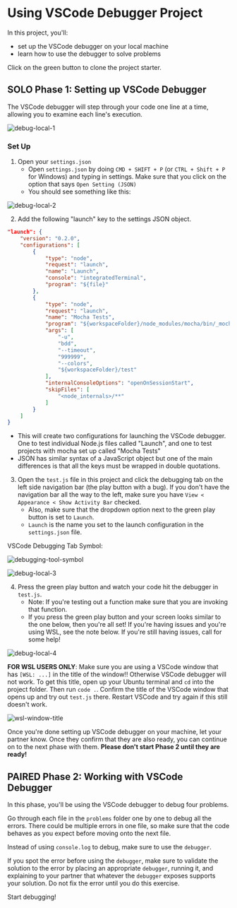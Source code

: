 
# Using VSCode Debugger Project

In this project, you'll:

* set up the VSCode debugger on your local machine
* learn how to use the debugger to solve problems

Click on the green button to clone the project starter.

## SOLO Phase 1: Setting up VSCode Debugger

The VSCode debugger will step through your code one line at a time, allowing you
to examine each line's execution.

![debug-local-1]

### Set Up

1. Open your `settings.json`
   * Open `settings.json` by doing `CMD + SHIFT + P` (or `CTRL + Shift + P` for
   Windows) and typing in settings. Make sure that you click on the option that
   says `Open Setting (JSON)`
   * You should see something like this:


![debug-local-2]

2. Add the following "launch" key to the settings JSON object.

```json
"launch": {
    "version": "0.2.0",
    "configurations": [
        {
            "type": "node",
            "request": "launch",
            "name": "Launch",
            "console": "integratedTerminal",
            "program": "${file}"
        },
        {
            "type": "node",
            "request": "launch",
            "name": "Mocha Tests",
            "program": "${workspaceFolder}/node_modules/mocha/bin/_mocha",
            "args": [
                "-u",
                "bdd",
                "--timeout",
                "999999",
                "--colors",
                "${workspaceFolder}/test"
            ],
            "internalConsoleOptions": "openOnSessionStart",
            "skipFiles": [
                "<node_internals>/**"
            ]
        }
    ]
}
```

* This will create two configurations for launching the VSCode debugger.
  One to test individual Node.js files called "Launch", and one to test projects
  with mocha set up called "Mocha Tests"
* JSON has similar syntax of a JavaScript object but one of the main differences
  is that all the keys must be wrapped in double quotations.

3. Open the `test.js` file in this project and click the debugging tab on the
   left side navigation bar (the play button with a bug). If you don't have the
   navigation bar all the way to the left, make sure you have `View < Appearance
   < Show Activity Bar` checked.
   * Also, make sure that the dropdown option next to the green play button is
     set to `Launch`.
   * `Launch` is the name you set to the launch configuration in the
     `settings.json` file.

VSCode Debugging Tab Symbol:

![debugging-tool-symbol]

![debug-local-3]

4. Press the green play button and watch your code hit the debugger in
   `test.js`.
   * Note: If you're testing out a function make sure that you are invoking that
     function.
   * If you press the green play button and your screen looks similar to the one
     below, then you're all set! If you're having issues and you're using WSL,
     see the note below. If you're still having issues, call for some help!

![debug-local-4]

**FOR WSL USERS ONLY**: Make sure you are using a VSCode window that has
`[WSL: ...]` in the title of the window!! Otherwise VSCode debugger will not
work. To get this title, open up your Ubuntu terminal and `cd` into the project
folder. Then run `code .`. Confirm the title of the VSCode window that opens up
and try out `test.js` there. Restart VSCode and try again if this still doesn't
work.

![wsl-window-title]

Once you're done setting up VSCode debugger on your machine, let your partner
know. Once they confirm that they are also ready, you can continue on to the
next phase with them. **Please don't start Phase 2 until they are ready!**

## PAIRED Phase 2: Working with VSCode Debugger

In this phase, you'll be using the VSCode debugger to debug four problems.

Go through each file in the `problems` folder one by one to debug all the
errors. There could be multiple errors in one file, so make sure that the code
behaves as you expect before moving onto the next file.

Instead of using `console.log` to debug, make sure to use the `debugger`.

If you spot the error before using the `debugger`, make sure to validate the
solution to the error by placing an appropriate `debugger`, running it, and
explaining to your partner that whatever the `debugger` exposes supports your
solution. Do not fix the error until you do this exercise.

Start debugging!

[debug-local-1]: https://appacademy-open-assets.s3-us-west-1.amazonaws.com/Modular-Curriculum/content/javascript/nodejs/vscode-debugger/debug_local_1.png
[debug-local-2]: https://appacademy-open-assets.s3-us-west-1.amazonaws.com/Modular-Curriculum/content/javascript/nodejs/vscode-debugger/debug_local_2.png
[debugging-tool-symbol]: https://appacademy-open-assets.s3-us-west-1.amazonaws.com/Modular-Curriculum/content/javascript/nodejs/vscode-debugger/debugging-tool-symbol.png
[debug-local-3]: https://appacademy-open-assets.s3-us-west-1.amazonaws.com/Modular-Curriculum/content/javascript/nodejs/vscode-debugger/debug_local_3.png
[debug-local-4]: https://appacademy-open-assets.s3-us-west-1.amazonaws.com/Modular-Curriculum/content/javascript/nodejs/vscode-debugger/debug_local_4.png
[wsl-window-title]: https://appacademy-open-assets.s3-us-west-1.amazonaws.com/Modular-Curriculum/content/javascript/nodejs/vscode-debugger/wsl-window-title.png
